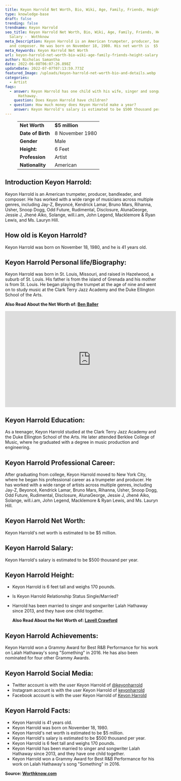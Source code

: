 ```yaml
---
title: Keyon Harrold Net Worth, Bio, Wiki, Age, Family, Friends, Height & Salary
type: knowledge-base
draft: false
trending: false
trendname: Keyon Harrold
seo_title: Keyon Harrold Net Worth, Bio, Wiki, Age, Family, Friends, Height &
  Salary -  Wothknow
meta_Description: Keyon Harrold is an American trumpeter, producer, bandleader,
  and composer. He was born on November 18, 1980. His net worth is  $5 million.
meta_Keywords: Keyon Harrold Net Worth
url: keyon-harrold-net-worth-bio-wiki-age-family-friends-height-salary
author: Nicholas Samantha
date: 2022-06-08T06:07:26.898Z
updateDate: 2022-07-07T07:13:59.773Z
featured_Image: /uploads/keyon-harrold-net-worth-bio-and-details.webp
categories:
  - Artist
faqs:
  - answer: Keyon Harrold has one child with his wife, singer and songwriter Lalah
      Hathaway.
    question: Does Keyon Harrold have children?
  - question: How much money does Keyon Harrold make a year?
    answer: Keyon Harrold's salary is estimated to be $500 thousand per year.
---
```

<figure class="wp-block-table is-style-stripes">
  <table>
    <tbody>
      <tr>
        <td>
          <strong>Net Worth</strong>
        </td>
        <td>
          <strong>$5 million</strong>
        </td>
      </tr>
      <tr>
        <td>
          <strong>Date of Birth</strong>
        </td>
        <td>8 November 1980</td>
      </tr>
      <tr>
        <td>
          <strong>Gender</strong>
        </td>
        <td>Male</td>
      </tr>
      <tr>
        <td>
          <strong>Height:</strong>
        </td>
        <td>6 Feet</td>
      </tr>
      <tr>
        <td>
          <strong>Profession</strong>
        </td>
        <td>Artist</td>
      </tr>
      <tr>
        <td>
          <strong>Nationality</strong>
        </td>
        <td>American</td>
      </tr>
    </tbody>
  </table>
</figure>

## **Introduction Keyon Harrold:**

Keyon Harrold is an American trumpeter, producer, bandleader, and composer. He has worked with a wide range of musicians across multiple genres, including Jay-Z, Beyoncé, Kendrick Lamar, Bruno Mars, Rihanna, Usher, Snoop Dogg, Odd Future, Rudimental, Disclosure, AlunaGeorge, Jessie J, Jhené Aiko, Solange, will.i.am, John Legend, Macklemore & Ryan Lewis, and Ms. Lauryn Hill. 

## **How old is Keyon Harrold?**

Keyon Harrold was born on November 18, 1980, and he is 41 years old.

## **Keyon Harrold Personal life/Biography:**

Keyon Harrold was born in St. Louis, Missouri, and raised in Hazelwood, a suburb of St. Louis. His father is from the island of Grenada and his mother is from St. Louis. He began playing the trumpet at the age of nine and went on to study music at the Clark Terry Jazz Academy and the Duke Ellington School of the Arts. 

**Also Read About the Net Worth of: <a href="https://worthknow.com/ben-baller-net-worth-bio-wiki-age-family-friends-height-salary/" target="_blank" rel="noopener">Ben Baller</a>**

<iframe width="560" height="315" src="https://www.youtube.com/embed/DJr4KZzIiWc" title="YouTube video player" frameborder="0" allow="accelerometer; autoplay; clipboard-write; encrypted-media; gyroscope; picture-in-picture" allowfullscreen></iframe>

## **Keyon Harrold Education:**

As a teenager, Keyon Harrold studied at the Clark Terry Jazz Academy and the Duke Ellington School of the Arts. He later attended Berklee College of Music, where he graduated with a degree in music production and engineering.

## **Keyon Harrold Professional Career:**

After graduating from college, Keyon Harrold moved to New York City, where he began his professional career as a trumpeter and producer. He has worked with a wide range of artists across multiple genres, including Jay-Z, Beyoncé, Kendrick Lamar, Bruno Mars, Rihanna, Usher, Snoop Dogg, Odd Future, Rudimental, Disclosure, AlunaGeorge, Jessie J, Jhené Aiko, Solange, will.i.am, John Legend, Macklemore & Ryan Lewis, and Ms. Lauryn Hill. 

## **Keyon Harrold Net Worth:**

Keyon Harrold's net worth is estimated to be $5 million.

## **Keyon Harrold Salary:**

Keyon Harrold's salary is estimated to be $500 thousand per year.

## **Keyon Harrold Height:**

* Keyon Harrold is 6 feet tall and weighs 170 pounds.
* Is Keyon Harrold Relationship Status Single/Married?
* Harrold has been married to singer and songwriter Lalah Hathaway since 2013, and they have one child together.

  **Also Read About the Net Worth of: <a href="https://worthknow.com/lavell-crawford-net-worth-bio-wiki-age-family-friends-height-salary/" target="_blank" rel="noopener">Lavell Crawford</a>**

## **Keyon Harrold Achievements:**

Keyon Harrold won a Grammy Award for Best R&B Performance for his work on Lalah Hathaway's song "Something" in 2016. He has also been nominated for four other Grammy Awards.

## **Keyon Harrold Social Media:**

* Twitter account is with the user Keyon Harrold of <a href="https://twitter.com/keyonharrold" target="_blank" rel="nofollow" rel="noopener">@keyonharrold</a>
* Instagram account is with the user Keyon Harrold of <a href="https://www.instagram.com/keyonharrold/" target="_blank" rel="nofollow" rel="noopener">keyonharrold</a>
* Facebook account is with the user Keyon Harrold of <a href="https://www.facebook.com/keyonharroldmusic" target="_blank" rel="nofollow" rel="noopener">Keyon Harrold</a>

## **Keyon Harrold Facts:**

* Keyon Harrold is 41 years old.
* Keyon Harrold was born on November 18, 1980.
* Keyon Harrold's net worth is estimated to be $5 million.
* Keyon Harrold's salary is estimated to be $500 thousand per year.
* Keyon Harrold is 6 feet tall and weighs 170 pounds.
* Keyon Harrold has been married to singer and songwriter Lalah Hathaway since 2013, and they have one child together.
* Keyon Harrold won a Grammy Award for Best R&B Performance for his work on Lalah Hathaway's song "Something" in 2016.

**Source: <a href="https://worthknow.com/" target="_blank" rel="noopener">Worthknow.com</a>**